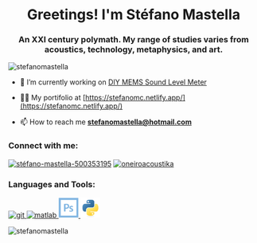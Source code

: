 <h1 align="center">Greetings! I'm Stéfano Mastella</h1>
<h3 align="center">An XXI century polymath. My range of studies varies from acoustics, technology, metaphysics, and art.</h3>

<p align="left"> <img src="https://komarev.com/ghpvc/?username=stefanomastella&label=Profile%20views&color=0e75b6&style=flat" alt="stefanomastella" /> </p>

- 🔭 I’m currently working on [DIY MEMS Sound Level Meter](https://github.com/StefanoMastella/DIY_MEMS_SPL_Meter)

- 👨‍💻 My portifolio at [https://stefanomc.netlify.app/](https://stefanomc.netlify.app/)

- 📫 How to reach me **stefanomastella@hotmail.com**

<h3 align="left">Connect with me:</h3>
<p align="left">
<a href="https://linkedin.com/in/stéfano-mastella-500353195" target="blank"><img align="center" src="https://raw.githubusercontent.com/rahuldkjain/github-profile-readme-generator/master/src/images/icons/Social/linked-in-alt.svg" alt="stéfano-mastella-500353195" height="30" width="40" /></a>
<a href="https://www.youtube.com/c/oneiroacoustika" target="blank"><img align="center" src="https://raw.githubusercontent.com/rahuldkjain/github-profile-readme-generator/master/src/images/icons/Social/youtube.svg" alt="oneiroacoustika" height="30" width="40" /></a>
</p>

<h3 align="left">Languages and Tools:</h3>
<p align="left"> <a href="https://git-scm.com/" target="_blank" rel="noreferrer"> <img src="https://www.vectorlogo.zone/logos/git-scm/git-scm-icon.svg" alt="git" width="40" height="40"/> </a> <a href="https://www.mathworks.com/" target="_blank" rel="noreferrer"> <img src="https://upload.wikimedia.org/wikipedia/commons/2/21/Matlab_Logo.png" alt="matlab" width="40" height="40"/> </a> <a href="https://www.photoshop.com/en" target="_blank" rel="noreferrer"> <img src="https://raw.githubusercontent.com/devicons/devicon/master/icons/photoshop/photoshop-line.svg" alt="photoshop" width="40" height="40"/> </a> <a href="https://www.python.org" target="_blank" rel="noreferrer"> <img src="https://raw.githubusercontent.com/devicons/devicon/master/icons/python/python-original.svg" alt="python" width="40" height="40"/> </a> </p>

<p><img align="center" src="https://github-readme-stats.vercel.app/api/top-langs?username=stefanomastella&show_icons=true&locale=en&layout=compact" alt="stefanomastella" /></p>
